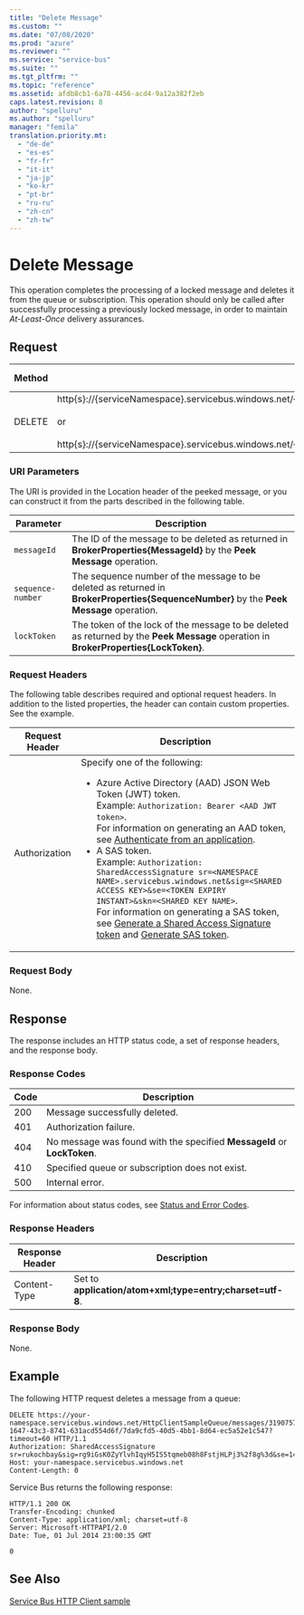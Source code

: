 ```yaml
---
title: "Delete Message"
ms.custom: ""
ms.date: "07/08/2020"
ms.prod: "azure"
ms.reviewer: ""
ms.service: "service-bus"
ms.suite: ""
ms.tgt_pltfrm: ""
ms.topic: "reference"
ms.assetid: afdb8cb1-6a78-4456-acd4-9a12a382f2eb
caps.latest.revision: 8
author: "spelluru"
ms.author: "spelluru"
manager: "femila"
translation.priority.mt: 
  - "de-de"
  - "es-es"
  - "fr-fr"
  - "it-it"
  - "ja-jp"
  - "ko-kr"
  - "pt-br"
  - "ru-ru"
  - "zh-cn"
  - "zh-tw"
---
```

# Delete Message
This operation completes the processing of a locked message and deletes it from the queue or subscription. This operation should only be called after successfully processing a previously locked message, in order to maintain *At-Least-Once* delivery assurances.  
  
## Request  
  
|Method|Request URI|HTTP Version|  
|------------|-----------------|------------------|  
|DELETE|http{s}://{serviceNamespace}.servicebus.windows.net/{queuePath}/messages/{messageId&#124;sequenceNumber}/{lockToken}<br /><br /> or<br /><br /> http{s}://{serviceNamespace}.servicebus.windows.net/{topicPath}/subscriptions/{subscriptionName}/messages/{messageId&#124;sequenceNumber}/{lockToken}|HTTP/1.1|  
  
### URI Parameters  
 The URI is provided in the Location header of the peeked message, or you can construct it from the parts described in the following table.  
  
|Parameter|Description|  
|---------------|-----------------|  
|`messageId`|The ID of the message to be deleted as returned in **BrokerProperties{MessageId}** by the **Peek Message** operation.|  
|`sequence-number`|The sequence number of the message to be deleted as returned in **BrokerProperties{SequenceNumber}** by the **Peek Message** operation.|  
|`lockToken`|The token of the lock of the message to be deleted as returned by the **Peek Message** operation in **BrokerProperties{LockToken}**.|  
  
### Request Headers  
 The following table describes required and optional request headers. In addition to the listed properties, the header can contain custom properties. See the example.  
  
|Request Header|Description|  
|--------------------|-----------------|  
|Authorization|Specify one of the following:<ul><li> Azure Active Directory (AAD) JSON Web Token (JWT) token. <br/>Example: `Authorization: Bearer <AAD JWT token>`. <br/>For information on generating an AAD token, see [Authenticate from an application](https://docs.microsoft.com/azure/service-bus-messaging/authenticate-application#authenticate-from-an-application).</li><li>A SAS token. <br/>Example: `Authorization: SharedAccessSignature sr=<NAMESPACE NAME>.servicebus.windows.net&sig=<SHARED ACCESS KEY>&se=<TOKEN EXPIRY INSTANT>&skn=<SHARED KEY NAME>`. <br/>For information on generating a SAS token, see [Generate a Shared Access Signature token](https://docs.microsoft.com/azure/service-bus-messaging/service-bus-sas#generate-a-shared-access-signature-token) and [Generate SAS token](https://docs.microsoft.com/rest/api/eventhub/generate-sas-token).</li></ul> |  
  
### Request Body  
 None.  
  
## Response  
 The response includes an HTTP status code, a set of response headers, and the response body.  
  
### Response Codes  
  
|Code|Description|  
|----------|-----------------|  
|200|Message successfully deleted.|  
|401|Authorization failure.|  
|404|No message was found with the specified **MessageId** or **LockToken**.|  
|410|Specified queue or subscription does not exist.|  
|500|Internal error.|  
  
 For information about status codes, see [Status and Error Codes](https://msdn.microsoft.com/library/windowsazure/dd179382.aspx).  
  
### Response Headers  
  
|Response Header|Description|  
|---------------------|-----------------|  
|Content-Type|Set to **application/atom+xml;type=entry;charset=utf-8**.|  
  
### Response Body  
 None.  
  
## Example  
 The following HTTP request deletes a message from a queue:  
  
```  
DELETE https://your-namespace.servicebus.windows.net/HttpClientSampleQueue/messages/31907572-1647-43c3-8741-631acd554d6f/7da9cfd5-40d5-4bb1-8d64-ec5a52e1c547?timeout=60 HTTP/1.1  
Authorization: SharedAccessSignature sr=rukochbay&sig=rg9iGsK0ZyYlvhIqyH5IS5tqmeb08h8FstjHLPj3%2f8g%3d&se=1404265946&skn=RootManageSharedAccessKey  
Host: your-namespace.servicebus.windows.net  
Content-Length: 0  
```  
  
 Service Bus returns the following response:  
  
```  
HTTP/1.1 200 OK  
Transfer-Encoding: chunked  
Content-Type: application/xml; charset=utf-8  
Server: Microsoft-HTTPAPI/2.0  
Date: Tue, 01 Jul 2014 23:00:35 GMT  
  
0  
```  
  
## See Also  
 [Service Bus HTTP Client sample](https://code.msdn.microsoft.com/Service-Bus-HTTP-client-fe7da74a)